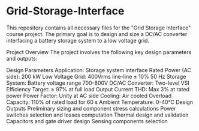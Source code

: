 # Grid-Storage-Interface
This repository contains all necessary files for the "Grid Storage Interface" course project. The primary goal is to design and size a DC/AC converter interfacing a battery storage system to a low voltage grid.

Project Overview
The project involves the following key design parameters and outputs:

Design Parameters
Application: Storage system interface
Rated Power (AC side): 200 kW
Low Voltage Grid: 400Vrms line-line ± 10% 50 Hz
Storage System: Battery voltage range 700-800V
DC/AC Converter: Two-level VSI
Efficiency Target: ≥ 97% at full load
Output Current THD: Max 3% at rated power
Power Factor: Unity at AC side
Cooling: Air cooled
Overload Capacity: 110% of rated load for 60 s
Ambient Temperature: 0-40°C
Design Outputs
Preliminary sizing and component stress calculations
Power switches selection and losses computation
Thermal design and validation
Capacitors and gate driver design
Sensing components selection

